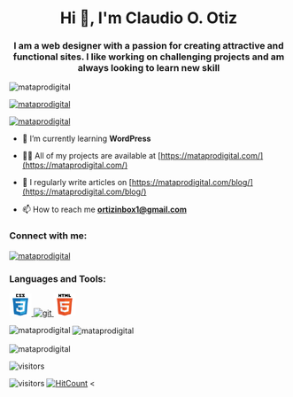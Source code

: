 <h1 align="center">Hi 👋, I'm Claudio O. Otiz</h1>
<h3 align="center">I am a web designer with a passion for creating attractive and functional sites. I like working on challenging projects and am always looking to learn new skill</h3>

<p align="left"> <img src="https://komarev.com/ghpvc/?username=mataprodigital&label=Profile%20views&color=0e75b6&style=flat" alt="mataprodigital" /> </p>

<p align="left"> <a href="https://github.com/ryo-ma/github-profile-trophy"><img src="https://github-profile-trophy.vercel.app/?username=mataprodigital" alt="mataprodigital" /></a> </p>

<p align="left"> <a href="https://twitter.com/mataprodigital" target="blank"><img src="https://img.shields.io/twitter/follow/mataprodigital?logo=twitter&style=for-the-badge" alt="mataprodigital" /></a> </p>

- 🌱 I’m currently learning **WordPress**

- 👨‍💻 All of my projects are available at [https://mataprodigital.com/](https://mataprodigital.com/)

- 📝 I regularly write articles on [https://mataprodigital.com/blog/](https://mataprodigital.com/blog/)

- 📫 How to reach me **ortizinbox1@gmail.com**

<h3 align="left">Connect with me:</h3>
<p align="left">
<a href="https://twitter.com/mataprodigital" target="blank"><img align="center" src="https://raw.githubusercontent.com/rahuldkjain/github-profile-readme-generator/master/src/images/icons/Social/twitter.svg" alt="mataprodigital" height="30" width="40" /></a>
</p>

<h3 align="left">Languages and Tools:</h3>
<p align="left"> <a href="https://www.w3schools.com/css/" target="_blank" rel="noreferrer"> <img src="https://raw.githubusercontent.com/devicons/devicon/master/icons/css3/css3-original-wordmark.svg" alt="css3" width="40" height="40"/> </a> <a href="https://git-scm.com/" target="_blank" rel="noreferrer"> <img src="https://www.vectorlogo.zone/logos/git-scm/git-scm-icon.svg" alt="git" width="40" height="40"/> </a> <a href="https://www.w3.org/html/" target="_blank" rel="noreferrer"> <img src="https://raw.githubusercontent.com/devicons/devicon/master/icons/html5/html5-original-wordmark.svg" alt="html5" width="40" height="40"/> </a> </p>

<p><img align="left" src="https://github-readme-stats.vercel.app/api/top-langs?username=mataprodigital&show_icons=true&locale=en&layout=compact" alt="mataprodigital" /></p>

<p>&nbsp;<img align="center" src="https://github-readme-stats.vercel.app/api?username=mataprodigital&show_icons=true&locale=en" alt="mataprodigital" /></p>

<p><img align="center" src="https://github-readme-streak-stats.herokuapp.com/?user=mataprodigital&" alt="mataprodigital" /></p>

![visitors](https://visitor-badge.glitch.me/badge?page_id=mataprodigital.mataprodigital) <br>
<!-- [![HitCount](http://hits.dwyl.com/mataprodigital/mataprodigital/mataprodigital.svg)](http://hits.dwyl.com/mataprodigital/mataprodigital5/mataprodigital) -->


![visitors](https://visitor-badge.glitch.me/badge?page_id=mataprodigital.mataprodigital)
[![HitCount](http://hits.dwyl.com/mataprodigital/mataprodigital/mataprodigital.svg)](http://hits.dwyl.com/mataprodigital/mataprodigital/mataprodigital) <
